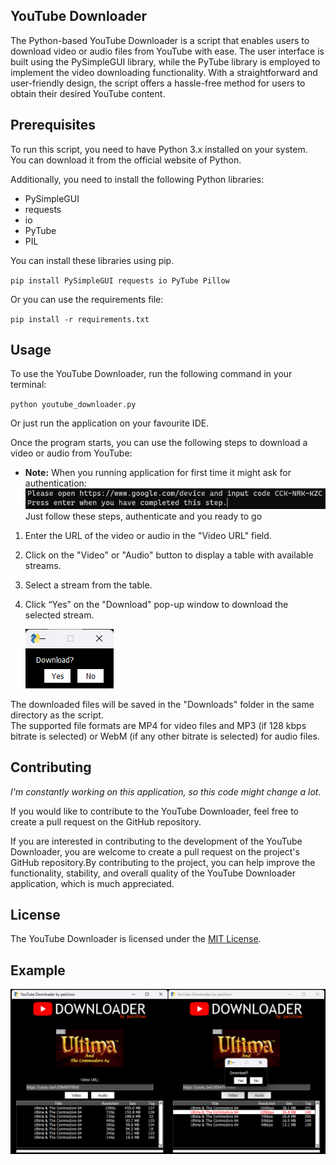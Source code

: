 ## **YouTube Downloader**

The Python-based YouTube Downloader is a script that enables users to download video or audio files from YouTube with ease. The user interface is built using the PySimpleGUI library, while the PyTube library is employed to implement the video downloading functionality. With a straightforward and user-friendly design, the script offers a hassle-free method for users to obtain their desired YouTube content.

## **Prerequisites**

To run this script, you need to have Python 3.x installed on your system. You can download it from the official website of Python.

Additionally, you need to install the following Python libraries:

*   PySimpleGUI
*   requests
*   io
*   PyTube
*   PIL

You can install these libraries using pip.

`pip install PySimpleGUI requests io PyTube Pillow`

Or you can use the requirements file:

`pip install -r requirements.txt`

## **Usage**

To use the YouTube Downloader, run the following command in your terminal:

`python youtube_downloader.py`

Or just run the application on your favourite IDE.

Once the program starts, you can use the following steps to download a video or audio from YouTube:

* **Note:** When you running application for first time it might ask for authentication:
  ![](screenshots/screenshot3.png)   
  Just follow these steps, authenticate and you ready to go 

1.  Enter the URL of the video or audio in the "Video URL" field.
2.  Click on the "Video" or "Audio" button to display a table with available streams.
3.  Select a stream from the table.
4.  Click “Yes” on the "Download" pop-up window to download the selected stream.

    ![](screenshots/screenshot1.png)

The downloaded files will be saved in the "Downloads" folder in the same directory as the script.  
The supported file formats are MP4 for video files and MP3 (if 128 kbps bitrate is selected) or WebM (if any other bitrate is selected) for audio files.


## **Contributing**

_I'm constantly working on this application, so this code might change a lot._

If you would like to contribute to the YouTube Downloader, feel free to create a pull request on the GitHub repository.

If you are interested in contributing to the development of the YouTube Downloader, you are welcome to create a pull request on the project's GitHub repository.By contributing to the project, you can help improve the functionality, stability, and overall quality of the YouTube Downloader application, which is much appreciated.

## **License**

The YouTube Downloader is licensed under the [MIT License](https://github.com/paichiwo/youtube_downloader/LICENSE).

## **Example** 

![](screenshots/screenshot2.png)
